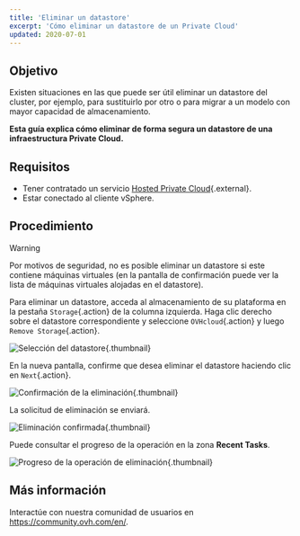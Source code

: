 ```yaml
---
title: 'Eliminar un datastore'
excerpt: 'Cómo eliminar un datastore de un Private Cloud'
updated: 2020-07-01
---
```


## Objetivo

Existen situaciones en las que puede ser útil eliminar un datastore del cluster, por ejemplo, para sustituirlo por otro o para migrar a un modelo con mayor capacidad de almacenamiento.

**Esta guía explica cómo eliminar de forma segura un datastore de una infraestructura Private Cloud.**

## Requisitos

* Tener contratado un servicio [Hosted Private Cloud](https://www.ovhcloud.com/es-es/enterprise/products/hosted-private-cloud/){.external}.
* Estar conectado al cliente vSphere.

## Procedimiento

> [!warning]
>
> Por motivos de seguridad, no es posible eliminar un datastore si este contiene máquinas virtuales (en la pantalla de confirmación puede ver la lista de máquinas virtuales alojadas en el datastore).
>

Para eliminar un datastore, acceda al almacenamiento de su plataforma en la pestaña `Storage`{.action} de la columna izquierda. Haga clic derecho sobre el datastore correspondiente y seleccione `OVHcloud`{.action} y luego `Remove Storage`{.action}.

![Selección del datastore](images_removedatastore01.png){.thumbnail}

En la nueva pantalla,  confirme que desea eliminar el datastore haciendo clic en `Next`{.action}.

![Confirmación de la eliminación](images_removedatastore02.png){.thumbnail}

La solicitud de eliminación se enviará.

![Eliminación confirmada](images_removedatastore03.png){.thumbnail}

Puede consultar el progreso de la operación en la zona **Recent Tasks**.

![Progreso de la operación de eliminación](images_removedatastore04.png){.thumbnail}

## Más información

Interactúe con nuestra comunidad de usuarios en <https://community.ovh.com/en/>.
